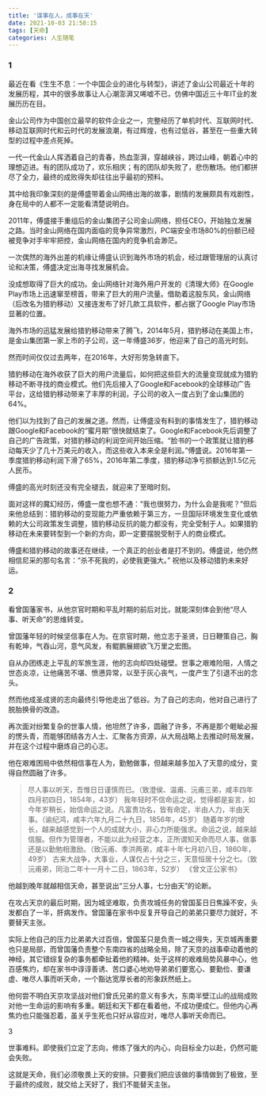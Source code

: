 ```yaml
---
title: '谋事在人，成事在天'
date: 2021-10-03 21:58:15
tags: [天命]
categories: 人生随笔
---
```

### 1

最近在看《生生不息：一个中国企业的进化与转型》，讲述了金山公司最近十年的发展历程，其中的很多故事让人心潮澎湃又唏嘘不已，仿佛中国近三十年IT业的发展历历在目。

金山公司作为中国创立最早的软件企业之一，完整经历了单机时代、互联网时代、移动互联网时代和云时代的发展浪潮，有过辉煌，也有过低谷，甚至在一些重大转型的过程中差点死掉。

一代一代金山人挥洒着自己的青春，热血澎湃，穿越峡谷，跨过山峰，朝着心中的理想迈进。有的团队成功了，欢乐相庆；有的团队却失败了，悲伤散场。他们都拼尽了全力，最终的成败得失却往往出乎最初的预料。

其中给我印象深刻的是傅盛带着金山网络出海的故事，剧情的发展颇具有戏剧性，身在局中的人都不一定能看清楚说明白。

2011年，傅盛接手重组后的金山集团子公司金山网络，担任CEO，开始独立发展之路。当时金山网络在国内面临的竞争异常激烈，PC端安全市场80%的份额已经被竞争对手牢牢把控，金山网络在国内的竞争机会渺茫。

一次偶然的海外出差的机缘让傅盛认识到海外市场的机会，经过跟管理层的认真讨论和决策，傅盛决定出海寻找发展机会。

没成想取得了巨大的成功。金山网络针对海外用户开发的《清理大师》在Google Play市场上迅速窜至榜首，带来了巨大的用户流量。借助着这股东风，金山网络（后改名为猎豹移动）又接连发布了好几款工具软件，都占据了Google Play市场显著的位置。

海外市场的迅猛发展给猎豹移动带来了腾飞，2014年5月，猎豹移动在美国上市，是金山集团第一家上市的子公司，这一年傅盛36岁，他迎来了自己的高光时刻。

然而时间仅仅过去两年，在2016年，大好形势急转直下。

猎豹移动在海外收获了巨大的用户流量后，如何把这些巨大的流量变现就成为猎豹移动不断寻找的商业模式。他们先后接入了Google和Facebook的全球移动广告平台，这给猎豹移动带来了丰厚的利润，子公司的收入一度占到了金山集团的64%。

他们以为找到了自己的发展之道。然而，让傅盛没有料到的事情发生了，猎豹移动跟Google和Facebook的“蜜月期”很快就结束了。Google和Facebook先后调整了自己的广告政策，对猎豹移动的利润空间开始压缩。“脸书的一个政策就让猎豹移动每天少了几十万美元的收入，而这些收入本来全是利润。”傅盛说。2016年第一季度猎豹移动利润下滑了65%，2016年第二季度，猎豹移动净亏损额达到1.5亿元人民币。

傅盛的高光时刻还没有完全褪去，就迎来了至暗时刻。

面对这样的魔幻经历，傅盛一度也想不通：“我也很努力，为什么会是我呢？”但后来他总结到：猎豹移动的变现能力严重依赖于第三方，一旦国际环境发生变化或依赖的大公司政策发生调整，猎豹移动反抗的能力都没有，完全受制于人。如果猎豹移动在未来要转型到一个新的方向，即一定要摆脱受制于人的商业模式。

傅盛和猎豹移动的故事还在继续，一个真正的创业者是打不到的。傅盛说，他仍然相信尼采的那句名言：”杀不死我的，必使我更强大。” 祝他以及移动猎豹未来好运。

### 2

看曾国藩家书，从他京官时期和平乱时期的前后对比，就能深刻体会到他“尽人事、听天命”的思维转变。

曾国藩年轻的时候坚信事在人为。在京官时期，他立志于圣贤，日日鞭策自己，胸有乾坤，气吞山河，意气风发，有鲲鹏展翅欲飞万里之宏图。

自从办团练走上平乱的军旅生涯，他的志向却四处碰壁。世事之艰难险阻，人情之世态炎凉，让他痛苦不堪、愤懑异常，以至于灰心丧气，一度产生了引退不出的念头。

然而他成圣成贤的志向最终引导他走出了低谷。为了自己的志向，他对自己进行了脱胎换骨的改造。

再次面对纷繁复杂的世事人情，他坦然了许多，圆融了许多，不再是那个睚眦必报的愣头青，而能够团结各方人士、汇聚各方资源，从大局战略上去推动时局发展，并在这个过程中磨炼自己的心志。

他在艰难困局中依然相信事在人为，勤勉做事，但越来越多加入了天意的成分，变得自然圆融了许多。

> 尽人事以听天，吾惟日日谨慎而已。（致澄侯、温甫、沅甫三弟，咸丰四年四月初四日，1854年，43岁）
我年轻时不信命运之说，觉得都是妄言，如今年岁稍长，始信命运之说。凡富贵功名，皆有命定，半由人力，半由天事。（谕纪鸿，咸丰六年九月二十九日，1856年，45岁）
随着年岁的增长，越来越感觉到一个人的成就大小，非心力所能强求。命运之说，越来越信服。但作为管理者，不能以此为经营之本，正所谓知天命而尽人事，做事还是以勤勉相激励。（致沅甫、季洪两弟，咸丰十年七月初八日，1860年，49岁）
古来大战争，大事业，人谋仅占十分之三，天意恒居十分之七。（致沅甫弟，同治二年十一月十二日，1863年，52岁）
《曾文正公家书》

他越到晚年就越相信天命，甚至说出“三分人事，七分由天”的论断。

在攻占天京的最后时期，因为城坚难取，负责攻城任务的曾国荃日日焦躁不安，头发都白了一半，肝病发作。曾国藩在家书中反复开导自己的弟弟只要尽力就好，不要替天主张。

实际上他自己的压力比弟弟大过百倍，曾国荃只是负责一城之得失，天京城再重要也只是局部，而曾国藩负责整个东南四省的战略全局，除了天京的战事牵动着他的神经，其它错综复杂的事务都牵扯着他的精神。处于这样的艰难局势风暴中心，他百感焦灼，却在家书中谆谆善诱、苦口婆心地劝导弟弟们要宽心、要勤俭、要谦虚、唯尽人事而听天命，一个豁达宽厚长者的形象跃然纸上。

他何尝不明白天京攻坚战对他们曾氏兄弟的意义有多大，东南半壁江山的战局成败对他一生命运的影响有多重。朝廷和天下都在看着他，不成功便成仁。但他内心再焦灼也只能强忍着，虽关乎生死也只好从容应对，唯尽人事听天命而已。

3

世事难料。即使我们立定了志向，修炼了强大的内心，向目标全力以赴，仍然可能会失败。

这就是天命，我们必须敬畏上天的安排。只要我们把应该做的事情做到了极致，至于最终的成败，就交给上天好了，我们不能替天主张。 
